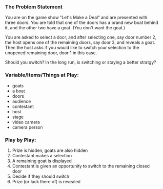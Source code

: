 ### The Problem Statement

You are on the game show "Let's Make a Deal" and are presented with three doors. You are told that one of the doors has a brand new boat behind it, and the other two have a goat. (You don't want the goat.)

You are asked to select a door, and after selecting one, say door number 2, the host opens one of the remaining doors, say door 3, and reveals a goat. Then the host asks if you would like to switch your selection to the unopened remaining door, door 1 in this case.

Should you switch? In the long run, is switching or staying a better stratgy?

### Variable/Items/Things at Play:

- goats
- a boat
- doors
- audience
- contestant
- host
- stage
- video camera
- camera person

### Play by Play:

1. Prize is hidden, goats are also hidden
2. Contestant makes a selection
3. A remaining goat is displayed
4. Contestant is given an opportunity to switch to the remaining closed door
5. Decide if they should switch
6. Prize (or lack there of) is revealed
